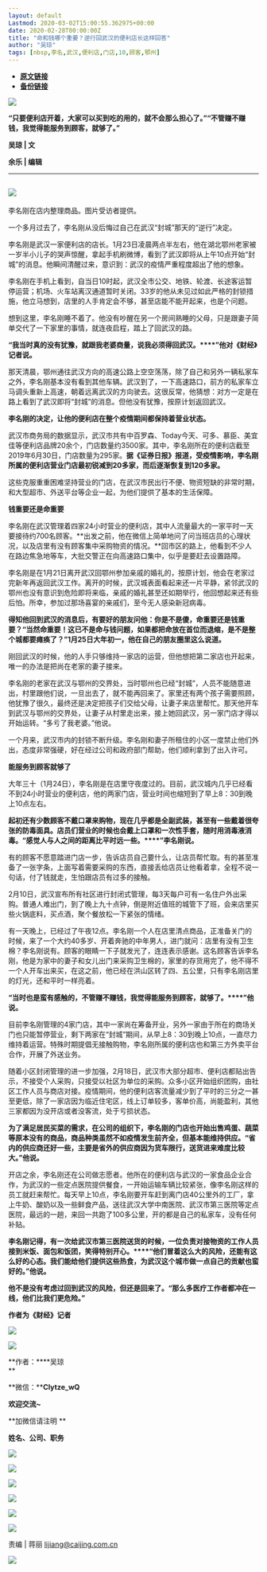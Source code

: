 ```yaml
---
layout: default
Lastmod: 2020-03-02T15:00:55.362975+00:00
date: 2020-02-28T00:00:00Z
title: "命和钱哪个重要？逆行回武汉的便利店长这样回答"
author: "吴琼"
tags: [nbsp,李名,武汉,便利店,门店,10,顾客,鄂州]
---
```


* [**原文链接**](https://mp.weixin.qq.com/s/9F9coCIhx2YJKa-KEj0MZw)
* [**备份链接**](http://archive.today/84Ysf)


![](/images/post/454c37acb1a1a693b855296f2bf8240c.jpg)

**“只要便利店开着，大家可以买到吃的用的，就不会那么担心了。”“不管赚不赚钱，我觉得能服务到顾客，就够了。”**

**************吴琼 | 文**************

****************************余乐 | 编辑****************************

  

---

![](/images/post/81c3ae2d9ce097a8130a71ce7c4dadfb.jpg)
-----------------------------------------------------------------------------------------------------------------------------------------------

李名刚在店内整理商品。图片受访者提供。

一个多月过去了，李名刚从没后悔过自己在武汉“封城”那天的“逆行”决定。

李名刚是武汉一家便利店的店长。1月23日凌晨两点半左右，他在湖北鄂州老家被一岁半小儿子的哭声惊醒，拿起手机刷微博，看到了武汉即将从上午10点开始“封城”的消息。他瞬间清醒过来，意识到：武汉的疫情严重程度超出了他的想象。

李名刚在手机上看到，自当日10时起，武汉全市公交、地铁、轮渡、长途客运暂停运营；机场、火车站离汉通道暂时关闭。33岁的他从未见过如此严格的封锁措施，他立马想到，店里的人手肯定会不够，甚至店能不能开起来，也是个问题。

想到这里，李名刚睡不着了。他没有吵醒在另一个房间熟睡的父母，只是跟妻子简单交代了一下家里的事情，就连夜启程，踏上了回武汉的路。

**“我当时真的没有犹豫，就跟我老婆商量，说我必须得回武汉。****”他对《财经》记者说。**

那天清晨，鄂州通往武汉方向的高速公路上空空荡荡，除了自己和另外一辆私家车之外，李名刚基本没有看到其他车辆。武汉到了，一下高速路口，前方的私家车立马调头重新上高速，朝着远离武汉的方向驶去。这很反常，他猜想：对方一定是在路上看到了武汉即将“封城”的消息。但他没有犹豫，按原计划返回武汉。

**李名刚的决定，让他的便利店在整个疫情期间都保持着营业状态。**

武汉市商务局的数据显示，武汉市共有中百罗森、Today今天、可多、慕臣、美宜佳等便利店品牌20余个，门店数量约3500家。其中，李名刚所在的便利店截至2019年6月30日，门店数量为295家。**据《证券日报》报道，受疫情影响，李名刚所属的便利店营业门店最初锐减到20多家，而后逐渐恢复到120多家。**

这些克服重重困难坚持营业的门店，在武汉市民出行不便、物资短缺的非常时期，和大型超市、外送平台等企业一起，为他们提供了基本的生活保障。

**钱重要还是命重要**

  

李名刚在武汉管理着四家24小时营业的便利店，其中人流量最大的一家平时一天要接待约700名顾客。**出发之前，他在微信上简单地问了问当班店员的心理状况，以及店里有没有顾客集中采购物资的情况。**回市区的路上，他看到不少人在路边焦急地等车，大批交警正在向高速路口集中，似乎是要赶去设置路障。

李名刚是在1月21日离开武汉回鄂州参加亲戚的婚礼的，按原计划，他会在老家过完新年再返回武汉工作。离开的时候，武汉城表面看起来还一片平静，紧邻武汉的鄂州也没有意识到危险即将来临，亲戚的婚礼甚至还如期举行，他回想起来还有些后怕。所幸，参加过那场喜宴的亲戚们，至今无人感染新冠病毒。

**得知他回到武汉的消息后，有要好的朋友问他：****你是不是傻，命重要还是钱重要？****“当然命重要！****这已不是命与钱问题，如果都把命放在首位而退缩，是不是整个城都要瘫痪了？****”1月25日大年初一，他在自己的朋友圈里这么说道。**

刚回武汉的时候，他的人手只够维持一家店的运营，但他想把第二家店也开起来，唯一的办法是把尚在老家的妻子接来。

李名刚的老家在武汉与鄂州的交界处，当时鄂州也已经“封城”，人员不能随意进出，村里跟他们说，一旦出去了，就不能再回来了。家里还有两个孩子需要照顾，他犹豫了很久，最终还是决定把孩子们交给父母，让妻子来店里帮忙。那天他开车到武汉与鄂州的交界处，让妻子从村里走出来，接上她回武汉，另一家门店才得以开始运转。“多亏了我老婆。”他说。

一个月来，武汉市内的封锁不断升级。李名刚和妻子所租住的小区一度禁止他们外出，态度非常强硬，好在经过公司和政府部门帮助，他们顺利拿到了出入许可。

**能服务到顾客就够了**

  

大年三十（1月24日），李名刚是在店里守夜度过的。目前，武汉城内几乎已经看不到24小时营业的便利店，他的两家门店，营业时间也缩短到了早上8：30到晚上10点左右。

**起初还有少数顾客不戴口罩来购物，现在几乎都是全副武装，甚至有一些戴着很夸张的防毒面具。****店员们营业的时候也会戴上口罩和一次性手套，随时用消毒液消毒。****“感觉人与人之间的距离比平时远一些。****”李名刚说。**

有的顾客不愿意踏进门店一步，告诉店员自己要什么，让店员帮忙取。有的甚至准备了一张字条，上面写着需要采购的东西，直接丢给店员让他看着拿，全程不说一句话，付了钱就走，生怕跟店员有过多的接触。

2月10日，武汉宣布所有社区进行封闭式管理，每3天每户可有一名住户外出采购。普通人难出门，到了晚上九十点钟，倒是附近值班的城管下了班，会来店里买些火锅底料，买点酒，聚个餐放松一下紧张的情绪。

有一天晚上，已经过了午夜12点。李名刚一个人在店里清点商品，正准备关门的时候，来了一个大约40多岁、开着奔驰的中年男人，进门就问：店里有没有卫生棉？李名刚说有。顾客的眼睛一下子就发光了，连连表示感谢。这名顾客告诉李名刚，他是为家中的妻子和女儿出门来采购卫生棉的，家里的存货用完了，他不得不一个人开车出来买，在这之前，他已经在洪山区转了四、五公里，只有李名刚店里的灯光，还和平时一样亮着。

**“当时也是蛮有感触的，不管赚不赚钱，我觉得能服务到顾客，就够了。****”他说。**

目前李名刚管理的4家门店，其中一家尚在筹备开业，另外一家由于所在的商场关门也只能暂停营业，剩下两家在“封城”期间，从早上8：30到晚上10点，一直尽力维持着运营。特殊时期提倡无接触购物，李名刚所属的便利店也和第三方外卖平台合作，开展了外送业务。

随着小区封闭管理的进一步加强，2月18日，武汉市大部分超市、便利店都贴出告示，不接受个人采购，只接受以社区为单位的采购。众多小区开始组织团购，由社区工作人员与商店对接。疫情期间，他的便利店客流量减少到了平时的三分之一甚至更低，除了一家店因为临近住宅区，线上订单较多，客单价高，尚能盈利，其他三家都因为没开店或者没客流，处于亏损状态。

**为了满足居民买菜的需求，在公司的组织下，李名刚的门店也开始出售鸡蛋、蔬菜等原本没有的商品，商品种类虽然不如疫情发生前齐全，但基本能维持供应。****“省内的供应商还好一些，主要是省外的供应商因为货车限行，送货进来难度比较大。****”他说。**

开店之余，李名刚还在公司做志愿者。他所在的便利店与武汉的一家食品企业合作，为武汉的一些定点医院提供餐食，一开始运输车辆比较紧张，像李名刚这样的员工就赶来帮忙。每天早上10点，李名刚要开车赶到离门店40公里外的工厂，拿上牛奶、酸奶以及一些鲜食产品，送往武汉大学中南医院、武汉市第三医院等定点医院，最远的一趟，来回一共跑了100多公里，开的都是自己的私家车，没有任何补贴。

**李名刚记得，有一次给武汉市第三医院送货的时候，一位负责对接物资的工作人员接到米饭、面包和饭团，笑得特别开心。****“他们冒着这么大的风险，还能有这么好的心态。****我们能给他们提供这些热食，为武汉这个城市做一点自己的贡献也蛮好的。****”他说。**

**他不是没有考虑过回到武汉的风险，但还是回来了。****“那么多医疗工作者都冲在一线，他们比我们更危险。****”**

**作者为《财经》记者**

![](/images/post/026204bb59d9c2f29dc8ed84540de9d3.jpg)

  

**![](/images/post/2c66ef0d231bb4adc29bedd4f64a0791.jpg)**

**作者：****吴琼  
**

**微信：****Clytze\_wQ**

**欢迎交流~**

**加微信请注明 **

**姓名、公司、职务**

  

![](/images/post/4b742a661d0e919a4a17b70f9f588399.jpg)

[![](/images/post/14d98fd714b03f6538ae9a619385abe1.jpg)](http://mp.weixin.qq.com/s?__biz=MzI0MjU2NTA1Mg==&mid=2247494916&idx=1&sn=143f58823874975edc06af9763cee143&chksm=e978c7d7de0f4ec171712d020d6f3a39a19a332f41f672d73a03a539198a44ba0477ef0d2b2b&scene=21#wechat_redirect)

[![](/images/post/761792d56950c4c194bfbdf9cfef0213.jpg)](http://mp.weixin.qq.com/s?__biz=MzI0MjU2NTA1Mg==&mid=2247494891&idx=1&sn=000b16be340eb7ee5bb9351b7f0bf035&chksm=e978c638de0f4f2ea160903af8e79e263e7b907b52a695b5ce3ce53f927b09af0ec6fcb2bf0d&scene=21#wechat_redirect)

[![](/images/post/4a47472d157ed3233c660bc1d7c6b538.jpg)](http://mp.weixin.qq.com/s?__biz=MzI0MjU2NTA1Mg==&mid=2247494850&idx=2&sn=e19c93d27afed204c0e44ff977895885&chksm=e978c611de0f4f070be6593e7ab0ff7c270f0527a92f53ad9299f6bb8cfb69e220b20798db8f&scene=21#wechat_redirect)

[![](/images/post/63a8b40e8cfe2bdfaf0d1f3a12ac252a.jpg)](http://mp.weixin.qq.com/s?__biz=MzI0MjU2NTA1Mg==&mid=2247494850&idx=3&sn=1c8e737a82d5b8d6b3c08f45bff4d959&chksm=e978c611de0f4f074ba057d3d6731137f89e3bcf0108351c6cc01bc56b36295ead1d3a513cb5&scene=21#wechat_redirect)

  

![](/images/post/0bfacd95f27024a02563812db9efc399.jpg)

  

责编 | 蒋丽 lijiang@caijing.com.cn

![](/images/post/1593d2afe45b2b67af2d2b6286b487c5.jpg)

